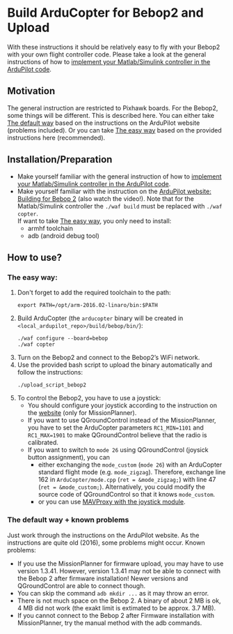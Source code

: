 # Build ArduCopter for Bebop2 and Upload

With these instructions it should be relatively easy to fly with your Bebop2 with your own flight controller code.
Please take a look at the general instructions of how to [implement your Matlab/Simulink controller in the ArduPilot code](../../../libraries/LADAC/utilities/interfaces_external_programs/ArduPilot_custom_controller/).


## Motivation

The general instruction are restricted to Pixhawk boards.
For the Bebop2, some things will be different. This is described here.
You can either take [The default way](#the-default-way) based on the instructions on the ArduPilot website (problems included).
Or you can take [The easy way](#the-easy-way) based on the provided instructions here (recommended).


## Installation/Preparation

- Make yourself familiar with the general instruction of how to [implement your Matlab/Simulink controller in the ArduPilot code](../../../libraries/LADAC/utilities/interfaces_external_programs/ArduPilot_custom_controller/).
- Make yourself familiar with the instruction on the [ArduPilot website: Building for Bebop 2](https://ardupilot.org/dev/docs/building-for-bebop-2.html) (also watch the video!). 
  Note that for the Matlab/Simulink controller the ```./waf build``` must be replaced with ```./waf copter```.  
  If want to take [The easy way](#the-easy-way), you only need to install:
  - armhf toolchain
  - adb (android debug tool)


## How to use?

### The easy way:

1. Don't forget to add the required toolchain to the path:
    ```
    export PATH=/opt/arm-2016.02-linaro/bin:$PATH
    ```
2. Build ArduCopter (the `arducopter` binary will be created in `<local_ardupilot_repo>/build/bebop/bin/`):
    ```
    ./waf configure --board=bebop
    ./waf copter
    ```
3. Turn on the Bebop2 and connect to the Bebop2’s WiFi network.
4. Use the provided bash script to upload the binary automatically and follow the instructions:
    ```
    ./upload_script_bebop2
    ```
5. To control the Bebop2, you have to use a joystick:
    - You should configure your joystick according to the instruction on the [website](https://ardupilot.org/copter/docs/common-joystick.html) (only for MissionPlanner).
    - If you want to use QGroundControl instead of the MissionPlanner, you have to set the ArduCopter parameters ```RC1_MIN=1101``` and ```RC1_MAX=1901``` to make QGroundControl believe that the radio is calibrated.
    - If you want to switch to `mode 26` using QGroundControl (joysick button assignment), you can  
      - either exchanging the `mode_custom` (`mode 26`) with an ArduCopter standard flight mode (e.g. `mode_zigzag`).
        Therefore, exchange line 162 in `ArduCopter/mode.cpp` (```ret = &mode_zigzag;```) with line 47 (```ret = &mode_custom;```).
        Alternatively, you could modify the source code of QGroundControl so that it knows `mode_custom`.
      - or you can use [MAVProxy with the joystick module](../../data/MAVProxy_joystick).


### The default way + known problems

Just work through the instructions on the ArduPilot website.
As the instructions are quite old (2016), some problems might occur. Known problems:
- If you use the MissionPlanner for firmware upload, you may have to use version 1.3.41.
However, version 1.3.41 may not be able to connect with the Bebop 2 after firmware installation!
Newer versions and QGroundControl are able to connect though.
- You can skip the command ```adb mkdir ...``` as it may throw an error.
- There is not much space on the Bebop 2. A binary of about 2 MB is ok, 4 MB did not work (the exakt limit is extimated to be approx. 3.7 MB).
- If you cannot connect to the Bebop 2 after Firmware installation with MissionPlanner, try the manual method with the adb commands.

